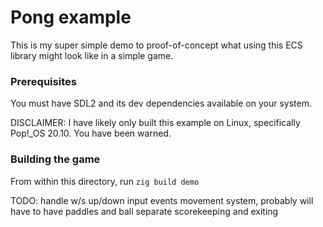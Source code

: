 # Pong example

This is my super simple demo to proof-of-concept what using this ECS library
might look like in a simple game.

### Prerequisites

You must have SDL2 and its dev dependencies available on your system.

DISCLAIMER: I have likely only built this example on Linux, specifically
Pop!_OS 20.10. You have been warned.

### Building the game

From within this directory, run `zig build demo`

TODO:
handle w/s up/down input events
movement system, probably will have to have paddles and ball separate
scorekeeping and exiting
